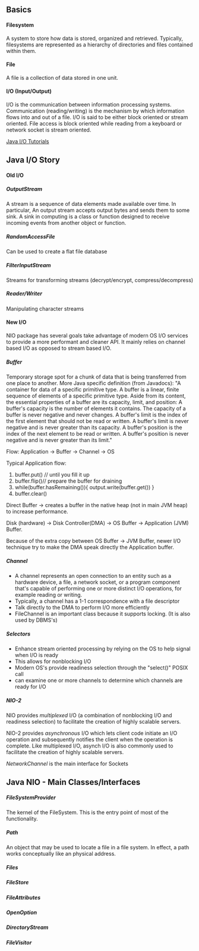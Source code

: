 Basics
-----
#### Filesystem

A system to store how data is stored, organized and retrieved. Typically, filesystems
are represented as a hierarchy of directories and files contained within them.

#### File
A file is a collection of data stored in one unit.

#### I/O (Input/Output)
I/O is the communication between information processing systems. Communication (reading/writing)
is the mechanism by which information flows into and out of a file. I/O is said to be either block
oriented or stream oriented. File access is block oriented while reading from a keyboard or network
socket is stream oriented.

[Java I/O Tutorials](https://docs.oracle.com/javase/tutorial/essential/io/)

Java I/O Story
-----
#### Old I/O
##### OutputStream
A stream is a sequence of data elements made available over time. In particular, An output stream 
accepts output bytes and sends them to some sink. A sink in computing is a class or function 
designed to receive incoming events from another object or function.
##### RandomAccessFile 
Can be used to create a flat file database
##### FilterInputStream 
Streams for transforming streams (decrypt/encrypt, compress/decompress)
##### Reader/Writer
Manipulating character streams

#### New I/O
NIO package has several goals take advantage of modern OS I/O services to provide a more performant
and cleaner API. It mainly relies on channel based I/O as opposed to stream based I/O.

##### Buffer
Temporary storage spot for a chunk of data that is being transferred from one place to another. More
Java specific definition (from Javadocs):
"A container for data of a specific primitive type.
A buffer is a linear, finite sequence of elements of a specific primitive type. Aside from its 
content, the essential properties of a buffer are its capacity, limit, and position:
A buffer's capacity is the number of elements it contains. The capacity of a buffer is never 
negative and never changes.
A buffer's limit is the index of the first element that should not be read or written. A buffer's 
limit is never negative and is never greater than its capacity.
A buffer's position is the index of the next element to be read or written. A buffer's position 
is never negative and is never greater than its limit."

Flow: Application -> Buffer -> Channel -> OS

Typical Application flow:
1. buffer.put() // until you fill it up
2. buffer.flip()// prepare the buffer for draining
3. while(buffer.hasRemaining()){
    output.write(buffer.get())
}
4. buffer.clear()

Direct Buffer -> creates a buffer in the native heap (not in main JVM heap) to increase performance.

Disk (hardware) -> Disk Controller(DMA) -> OS Buffer -> Application (JVM) Buffer.

Because of the extra copy between OS Buffer -> JVM Buffer, newer I/O technique try to make the DMA
speak directly the Application buffer.

##### Channel 
- A channel represents an open connection to an entity such as a hardware device, a file, a network 
socket, or a program component that's capable of performing one or more distinct I/O operations, 
for example reading or writing.
- Typically, a channel has a 1-1 correspondence with a file descriptor
- Talk directly to the DMA to perform I/O more efficiently 
- FileChannel is an important class because it supports locking. (It is also used by DBMS's)

##### Selectors
- Enhance stream oriented processing by relying on the OS to help signal when I/O is ready 
- This allows for nonblocking I/O
- Modern OS's provide readiness selection through the "select()" POSIX call
- can examine one or more channels to determine which channels are ready for I/O

##### NIO-2
NIO provides *multiplexed* I/O (a combination of nonblocking I/O and readiness selection) to 
facilitate the creation of highly scalable servers.

NIO-2 provides *asynchronous* I/O which lets client code initiate an I/O operation and subsequently 
notifies the client when the operation is complete. Like multiplexed I/O, asynch I/O is also
commonly used to facilitate the creation of highly scalable servers. 

*NetworkChannel* is the main interface for Sockets


Java NIO - Main Classes/Interfaces
------
 
##### FileSystemProvider 
The kernel of the FileSystem. This is the entry point of most of the functionality.

##### Path
An object that may be used to locate a file in a file system. In effect, a path works conceptually
like an physical address.

##### Files

##### FileStore

##### 

##### FileAttributes

##### OpenOption

##### DirectoryStream

##### FileVisitor